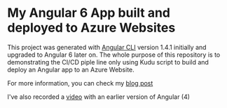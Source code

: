 # My Angular 6 App built and deployed to Azure Websites

This project was generated with [Angular CLI](https://github.com/angular/angular-cli) version 1.4.1 initially and upgraded to Angular 6 later on.
The whole purpose of this repository is to demonstrating the CI/CD piple line only using Kudu script to build and deploy an Angular app to an Azure Website.

For more information, you can check my [blog post](https://passos.com.au/build-and-deploy-an-angular-app-from-github-to-azure-website/)

I've also recorded a [video](https://youtu.be/JZ0K8fDPKGc) with an earlier version of Angular (4)